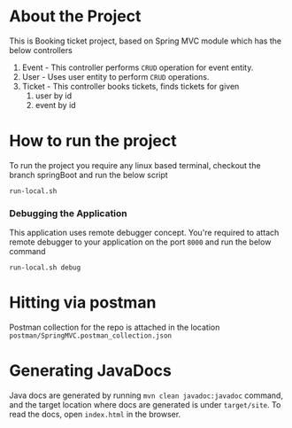 # About the Project
This is Booking ticket project, based on  Spring MVC module which has the below controllers
1. Event - This controller performs `CRUD` operation for event entity.
2. User - Uses user entity to perform `CRUD` operations.
3. Ticket - This controller books tickets, finds tickets for given 
   1. user by id 
   2. event by id

# How to run the project
To run the project you require any linux based terminal, checkout the branch springBoot and run the below script
```shell
run-local.sh
```

### Debugging the Application
This application uses remote debugger concept. You're required to attach remote debugger to your application on the port `8000` 
and run the below command

```shell
run-local.sh debug
```

# Hitting via postman
Postman collection for the repo is attached in the location
``postman/SpringMVC.postman_collection.json``

# Generating JavaDocs
Java docs are generated by running ```mvn clean javadoc:javadoc``` command, and the target location where docs are generated is under `target/site`.
To read the docs, open `index.html` in the browser. 



